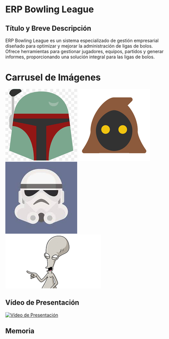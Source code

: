 # ERP Bowling League

## Título y Breve Descripción
ERP Bowling League es un sistema especializado de gestión empresarial diseñado para optimizar y mejorar la administración de ligas de bolos. Ofrece herramientas para gestionar jugadores, equipos, partidos y generar informes, proporcionando una solución integral para las ligas de bolos.

# Carrusel de Imágenes

<div class="carousel">
  <img src="https://github.com/PolNie/ERP-Bowling-League-Management/blob/main/img/boba%20fett.png">
  <img src="https://github.com/PolNie/ERP-Bowling-League-Management/blob/main/img/jawa.png">
  <img src="https://github.com/PolNie/ERP-Bowling-League-Management/blob/main/img/stromtrooper.jfif">
  <img src="https://github.com/PolNie/ERP-Bowling-League-Management/blob/main/img/roger.png">
</div>

## Vídeo de Presentación
<!-- Inserta aquí el vídeo de presentación del ERP Bowling League -->
[![Vídeo de Presentación](https://i.ytimg.com/vi/VPRjCeoBqrI/hq720.jpg?sqp=-oaymwEcCNAFEJQDSFXyq4qpAw4IARUAAIhCGAFwAcABBg==&rs=AOn4CLC66mngvsgydVq4HM_MITPRXedOQw)](https://www.youtube.com/watch?v=VPRjCeoBqrI&pp=ygURc2t5IGZ1bGwgb2Ygc3RhcnM%3D)

## Memoria
<!-- Inserta aquí la memoria del proyecto ERP Bowling League -->
